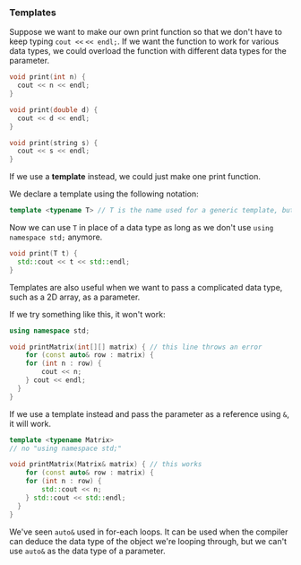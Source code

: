 <!-- # [Link to video.]() -->

### Templates
 
Suppose we want to make our own print function so that we don't have to keep typing `cout <<` `<< endl;`. If we want the function to work for various data types, we could overload the function with different data types for the parameter.

```cpp
void print(int n) {
  cout << n << endl;
}

void print(double d) {
  cout << d << endl;
}

void print(string s) {
  cout << s << endl;
}
```

If we use a **template** instead, we could just make one print function.

We declare a template using the following notation:

```cpp
template <typename T> // T is the name used for a generic template, but we can give it any name we want
```

Now we can use `T` in place of a data type as long as we don't use `using namespace std;` anymore.

```cpp
void print(T t) {
  std::cout << t << std::endl;
}
```

Templates are also useful when we want to pass a complicated data type, such as a 2D array, as a parameter.

If we try something like this, it won't work:

```cpp
using namespace std;

void printMatrix(int[][] matrix) { // this line throws an error
	for (const auto& row : matrix) {
  	for (int n : row) {
    	cout << n;
    } cout << endl;
  }
}
```

If we use a template instead and pass the parameter as a reference using `&`, it will work.

```cpp
template <typename Matrix> 
// no "using namespace std;"

void printMatrix(Matrix& matrix) { // this works
	for (const auto& row : matrix) {
  	for (int n : row) {
    	std::cout << n;
    } std::cout << std::endl;
  }
}
```

We've seen `auto&` used in for-each loops. It can be used when the compiler can deduce the data type of the object we're looping through, but we can't use `auto&` as the data type of a parameter.
